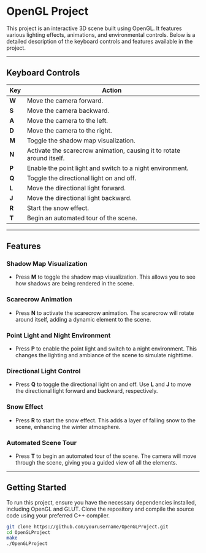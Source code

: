 # OpenGL Project

This project is an interactive 3D scene built using OpenGL. It features various lighting effects, animations, and environmental controls. Below is a detailed description of the keyboard controls and features available in the project.

---

## Keyboard Controls

| Key | Action |
|-----|--------|
| **W** | Move the camera forward. |
| **S** | Move the camera backward. |
| **A** | Move the camera to the left. |
| **D** | Move the camera to the right. |
| **M** | Toggle the shadow map visualization. |
| **N** | Activate the scarecrow animation, causing it to rotate around itself. |
| **P** | Enable the point light and switch to a night environment. |
| **Q** | Toggle the directional light on and off. |
| **L** | Move the directional light forward. |
| **J** | Move the directional light backward. |
| **R** | Start the snow effect. |
| **T** | Begin an automated tour of the scene. |

---

## Features

### Shadow Map Visualization
- Press **M** to toggle the shadow map visualization. This allows you to see how shadows are being rendered in the scene.

### Scarecrow Animation
- Press **N** to activate the scarecrow animation. The scarecrow will rotate around itself, adding a dynamic element to the scene.

### Point Light and Night Environment
- Press **P** to enable the point light and switch to a night environment. This changes the lighting and ambiance of the scene to simulate nighttime.

### Directional Light Control
- Press **Q** to toggle the directional light on and off. Use **L** and **J** to move the directional light forward and backward, respectively.

### Snow Effect
- Press **R** to start the snow effect. This adds a layer of falling snow to the scene, enhancing the winter atmosphere.

### Automated Scene Tour
- Press **T** to begin an automated tour of the scene. The camera will move through the scene, giving you a guided view of all the elements.

---

## Getting Started

To run this project, ensure you have the necessary dependencies installed, including OpenGL and GLUT. Clone the repository and compile the source code using your preferred C++ compiler.

```bash
git clone https://github.com/yourusername/OpenGLProject.git
cd OpenGLProject
make
./OpenGLProject
